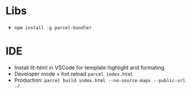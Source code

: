 # Libs

- `npm install -g parcel-bundler`

# IDE

- Install lit-html in VSCode for template highlight and formating
- Developer mode + hot reload `parcel index.html`
- Production: `parcel build index.html --no-source-maps --public-url ./`
